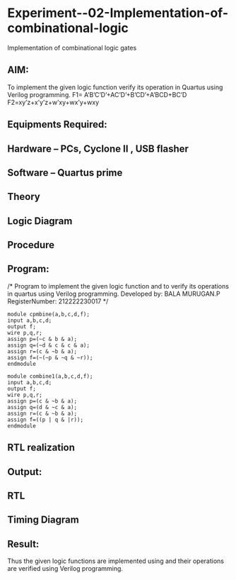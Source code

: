 # Experiment--02-Implementation-of-combinational-logic
Implementation of combinational logic gates
 
## AIM:
To implement the given logic function verify its operation in Quartus using Verilog programming.
 F1= A’B’C’D’+AC’D’+B’CD’+A’BCD+BC’D
F2=xy’z+x’y’z+w’xy+wx’y+wxy
 
 
 
## Equipments Required:
## Hardware – PCs, Cyclone II , USB flasher
## Software – Quartus prime


## Theory
 

## Logic Diagram
## Procedure
## Program:
/*
Program to implement the given logic function and to verify its operations in quartus using Verilog programming.
Developed by: BALA MURUGAN.P
RegisterNumber:  212222230017
*/
```
module cpmbine(a,b,c,d,f);
input a,b,c,d;
output f;
wire p,q,r;
assign p=(~c & b & a);
assign q=(~d & c & c & a);
assign r=(c & ~b & a);
assign f=(~(~p & ~q & ~r));
endmodule

module combine1(a,b,c,d,f);
input a,b,c,d;
output f;
wire p,q,r;
assign p=(c & ~b & a);
assign q=(d & ~c & a);
assign r=(c & ~b & a);
assign f=((p | q & |r));
endmodule
```
## RTL realization
## Output:
## RTL


## Timing Diagram



## Result:
Thus the given logic functions are implemented using  and their operations are verified using Verilog programming.
